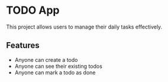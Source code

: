 # TODO App
This project allows users to manage their daily tasks effectively.

## Features

- Anyone can create a todo  
- Anyone can see their existing todos  
- Anyone can mark a todo as done  
